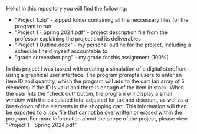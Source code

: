 Hello! In this repository you will find the following:
  - "Project 1.zip" - zipped folder containing all the neccessary files for the program to run
  - "Project 1 - Spring 2024.pdf" - project description file from the professor explaining the project and its deliverables
  - "Project 1 Outline.docx" - my personal outline for the project, including a schedule I held myself accountable to
  - "grade screenshot.png" - my grade for this assignment (100%)

In this project I was tasked with creating a simulation of a digital storefront using a graphical user interface. The program prompts users to enter an item ID and quantity, which the program will add to the cart (an array of 5 elements) if the ID is valid and there is enough of the item in stock. When the user hits the "check out" button, the program will display a small window with the calculated total adjusted for tax and discount, as well as a breakdown of the elements in the shopping cart. This information will then be exported to a .csv file that cannot be overwritten or erased within the program. For more information about the scope of the project, please view "Project 1 - Spring 2024.pdf"

